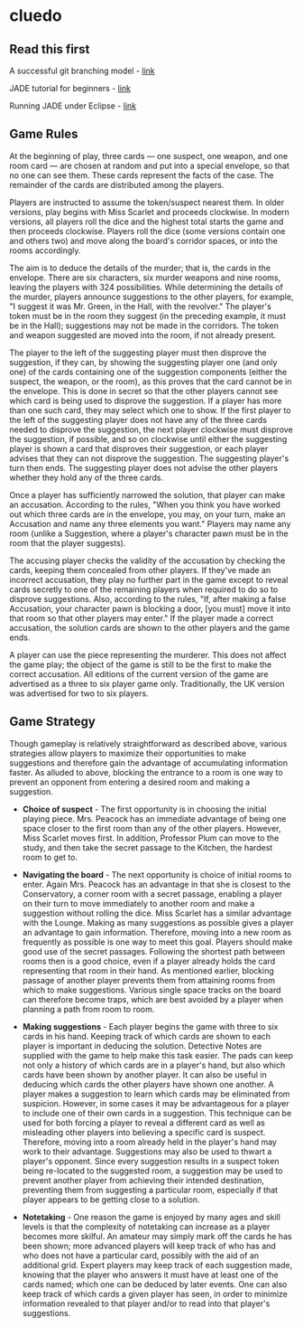 # cluedo

## Read this first

A successful git branching model - [link](http://nvie.com/posts/a-successful-git-branching-model/) 

JADE tutorial for beginners - [link](http://www.iro.umontreal.ca/~vaucher/Agents/Jade/primer2.html)

Running JADE under Eclipse - [link](http://wrjih.wordpress.com/2008/11/29/running-jade-under-eclipse/)

## Game Rules

At the beginning of play, three cards — one suspect, one weapon, and one room card — are chosen at random and put into a special envelope, so that no one can see them. These cards represent the facts of the case. The remainder of the cards are distributed among the players.


Players are instructed to assume the token/suspect nearest them. In older versions, play begins with Miss Scarlet and proceeds clockwise. In modern versions, all players roll the dice and the highest total starts the game and then proceeds clockwise. Players roll the dice (some versions contain one and others two) and move along the board's corridor spaces, or into the rooms accordingly.


The aim is to deduce the details of the murder; that is, the cards in the envelope. There are six characters, six murder weapons and nine rooms, leaving the players with 324 possibilities. While determining the details of the murder, players announce suggestions to the other players, for example, "I suggest it was Mr. Green, in the Hall, with the revolver." The player's token must be in the room they suggest (in the preceding example, it must be in the Hall); suggestions may not be made in the corridors. The token and weapon suggested are moved into the room, if not already present.


The player to the left of the suggesting player must then disprove the suggestion, if they can, by showing the suggesting player one (and only one) of the cards containing one of the suggestion components (either the suspect, the weapon, or the room), as this proves that the card cannot be in the envelope. This is done in secret so that the other players cannot see which card is being used to disprove the suggestion. If a player has more than one such card, they may select which one to show. If the first player to the left of the suggesting player does not have any of the three cards needed to disprove the suggestion, the next player clockwise must disprove the suggestion, if possible, and so on clockwise until either the suggesting player is shown a card that disproves their suggestion, or each player advises that they can not disprove the suggestion. The suggesting player's turn then ends. The suggesting player does not advise the other players whether they hold any of the three cards.


Once a player has sufficiently narrowed the solution, that player can make an accusation. According to the rules, "When you think you have worked out which three cards are in the envelope, you may, on your turn, make an Accusation and name any three elements you want." Players may name any room (unlike a Suggestion, where a player's character pawn must be in the room that the player suggests).


The accusing player checks the validity of the accusation by checking the cards, keeping them concealed from other players. If they've made an incorrect accusation, they play no further part in the game except to reveal cards secretly to one of the remaining players when required to do so to disprove suggestions. Also, according to the rules, "If, after making a false Accusation, your character pawn is blocking a door, [you must] move it into that room so that other players may enter." If the player made a correct accusation, the solution cards are shown to the other players and the game ends.


A player can use the piece representing the murderer. This does not affect the game play; the object of the game is still to be the first to make the correct accusation. All editions of the current version of the game are advertised as a three to six player game only. Traditionally, the UK version was advertised for two to six players.

## Game Strategy

Though gameplay is relatively straightforward as described above, various strategies allow players to maximize their opportunities to make suggestions and therefore gain the advantage of accumulating information faster. As alluded to above, blocking the entrance to a room is one way to prevent an opponent from entering a desired room and making a suggestion.


* **Choice of suspect** - The first opportunity is in choosing the initial playing piece. Mrs. Peacock has an immediate advantage of being one space closer to the first room than any of the other players. However, Miss Scarlet moves first. In addition, Professor Plum can move to the study, and then take the secret passage to the Kitchen, the hardest room to get to.

* **Navigating the board** - The next opportunity is choice of initial rooms to enter. Again Mrs. Peacock has an advantage in that she is closest to the Conservatory, a corner room with a secret passage, enabling a player on their turn to move immediately to another room and make a suggestion without rolling the dice. Miss Scarlet has a similar advantage with the Lounge. Making as many suggestions as possible gives a player an advantage to gain information. Therefore, moving into a new room as frequently as possible is one way to meet this goal. Players should make good use of the secret passages. Following the shortest path between rooms then is a good choice, even if a player already holds the card representing that room in their hand. As mentioned earlier, blocking passage of another player prevents them from attaining rooms from which to make suggestions. Various single space tracks on the board can therefore become traps, which are best avoided by a player when planning a path from room to room.

* **Making suggestions** - Each player begins the game with three to six cards in his hand. Keeping track of which cards are shown to each player is important in deducing the solution. Detective Notes are supplied with the game to help make this task easier. The pads can keep not only a history of which cards are in a player's hand, but also which cards have been shown by another player. It can also be useful in deducing which cards the other players have shown one another. A player makes a suggestion to learn which cards may be eliminated from suspicion. However, in some cases it may be advantageous for a player to include one of their own cards in a suggestion. This technique can be used for both forcing a player to reveal a different card as well as misleading other players into believing a specific card is suspect. Therefore, moving into a room already held in the player's hand may work to their advantage. Suggestions may also be used to thwart a player's opponent. Since every suggestion results in a suspect token being re-located to the suggested room, a suggestion may be used to prevent another player from achieving their intended destination, preventing them from suggesting a particular room, especially if that player appears to be getting close to a solution.

* **Notetaking** - One reason the game is enjoyed by many ages and skill levels is that the complexity of notetaking can increase as a player becomes more skilful. An amateur may simply mark off the cards he has been shown; more advanced players will keep track of who has and who does not have a particular card, possibly with the aid of an additional grid. Expert players may keep track of each suggestion made, knowing that the player who answers it must have at least one of the cards named; which one can be deduced by later events. One can also keep track of which cards a given player has seen, in order to minimize information revealed to that player and/or to read into that player's suggestions.

